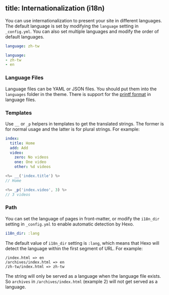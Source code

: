 title: Internationalization (i18n)
---
You can use internationalization to present your site in different languages. The default language is set by modifying the `language` setting in `_config.yml`. You can also set multiple languages and modify the order of default languages.

``` yaml
language: zh-tw

language:
- zh-tw
- en
```

### Language Files

Language files can be YAML or JSON files. You should put them into the `languages` folder in the theme. There is support for the [printf format](https://github.com/alexei/sprintf.js) in language files.

### Templates

Use `__` or `_p` helpers in templates to get the translated strings. The former is for normal usage and the latter is for plural strings. For example:

``` yaml en.yml
index:
  title: Home
  add: Add
  video:
    zero: No videos
    one: One video
    other: %d videos
```

``` js
<%= __('index.title') %>
// Home

<%= _p('index.video', 3) %>
// 3 videos
```

### Path

You can set the language of pages in front-matter, or modify the `i18n_dir` setting in `_config.yml` to enable automatic detection by Hexo.

``` yaml
i18n_dir: :lang
```

The default value of `i18n_dir` setting is `:lang`, which means that Hexo will detect the language within the first segment of URL. For example:

``` plain
/index.html => en
/archives/index.html => en
/zh-tw/index.html => zh-tw
```

The string will only be served as a language when the language file exists. So `archives` in `/archives/index.html` (example 2) will not get served as a language.
